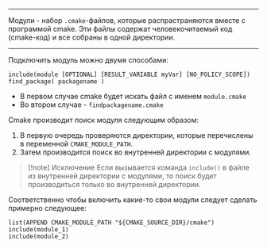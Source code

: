 ___
Модули - набор `.cmake`-файлов, которые распрастраняются вместе с программой cmake. Эти файлы содержат человекочитаемый код (cmake-код) и все собраны в одной директории.

___
Подключить модуль можно двумя способами:

```
include(module [OPTIONAL] [RESULT_VARIABLE myVar] [NO_POLICY_SCOPE])
find_package( packagename )
```
- В первом случае cmake будет искать файл с именем `module.cmake`
- Во втором случае - `findpackagename.cmake`

Cmake производит поиск модуля следующим образом:
1. В первую очередь проверяются директории, которые перечислены в переменной `CMAKE_MODULE_PATH`. 
2. Затем производится поиск во внутренней директории с модулями.

>[!note] Исключение
>Если вызывается команда `include()` в файле из внутренней директории с модулями, то поиск будет производиться только во внутренней директории.

Соответственно чтобы включить какие-то свои модули следует сделать примерно следующее:
```
list(APPEND CMAKE_MODULE_PATH "${CMAKE_SOURCE_DIR}/cmake")
include(module_1)
include(module_2)
```


